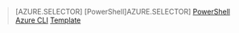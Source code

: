 > [AZURE.SELECTOR]
> [PowerShell]AZURE.SELECTOR]
> [PowerShell](virtual-network-deploy-multinic-arm-ps.md)
> [Azure CLI](virtual-network-deploy-multinic-arm-cli.md)
> [Template](virtual-network-deploy-multinic-arm-template.md)
> 
> 
